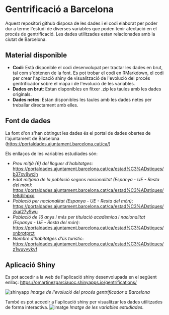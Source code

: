 # Gentrificació a Barcelona
Aquest repositori github disposa de les dades i el codi elaborat per poder dur a terme l'estudi de diverses variables que poden tenir afectació en el procés de gentrificació. Les dades utilitzades estan relacionades amb la ciutat de Barcelona.

## Material disponible
- **Codi**: Està disponible el codi desenvolupat per tractar les dades en brut, tal com s'obtenen de la font. Es pot trobar el codi en RMarkdown, el codi per crear l'aplicació shiny de visualització de l'evolució del procés gentrificador sobre el mapa i de l'evolució de les variables.
- **Dades en brut**: Estan disponibles en fitxer .zip les taules amb les dades originals.
- **Dades netes**: Estan disponibles les taules amb les dades netes per treballar directament amb elles.

## Font de dades
La font d'on s'han obtingut les dades és el portal de dades obertes de l'ajuntament de Barcelona (https://portaldades.ajuntament.barcelona.cat/ca/)

Els enllaços de les variables estudiades són:
- *Preu mitjà (€) del lloguer d'habitatges*: https://portaldades.ajuntament.barcelona.cat/ca/estad%C3%ADstiques/b37xv8wcjh
- *Edat mitjana de la població segons nacionalitat (Espanya - UE - Resta del món)*: https://portaldades.ajuntament.barcelona.cat/ca/estad%C3%ADstiques/te8dlihpxo
- *Població per nacionalitat (Espanya - UE - Resta del món)*: https://portaldades.ajuntament.barcelona.cat/ca/estad%C3%ADstiques/zkai27y5wu
- *Població de 16 anys i més per titulació acadèmica i nacionalitat (Espanya - UE - Resta del món)*: https://portaldades.ajuntament.barcelona.cat/ca/estad%C3%ADstiques/xnbrptprct
- *Nombre d'habitatges d'ús turístic*: https://portaldades.ajuntament.barcelona.cat/ca/estad%C3%ADstiques/z1wuyvykvf

## Aplicació Shiny
Es pot accedir a la web de l'aplicació shiny desenvolupada en el següent enllaç: https://omartinezgarciauoc.shinyapps.io/gentrifications/

![shinyapp](https://github.com/Gamaor4/gentrification_bcn.TFM/assets/150432861/74cc2b36-b85f-4fef-9701-cd5a99402950)
*Imatge de l'evolució del procés gentrificador a Barcelona*

També es pot accedir a l'aplicació shiny per visualitzar les dades utilitzades de forma interactiva.
![imatge](https://github.com/Gamaor4/gentrification_bcn.TFM/assets/150432861/7d300ced-a8e1-4b7d-aa7d-e3653159bb23)
*Imatge de les variables estudiades.*
